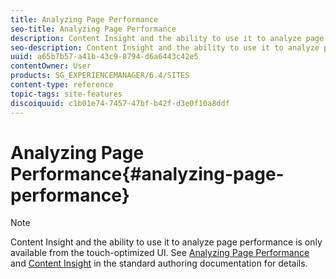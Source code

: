 ```yaml
---
title: Analyzing Page Performance
seo-title: Analyzing Page Performance
description: Content Insight and the ability to use it to analyze page performance is only available from the touch-optimized UI.
seo-description: Content Insight and the ability to use it to analyze page performance is only available from the touch-optimized UI.
uuid: a65b7b57-a41b-43c9-8794-d6a6443c42e5
contentOwner: User
products: SG_EXPERIENCEMANAGER/6.4/SITES
content-type: reference
topic-tags: site-features
discoiquuid: c1b01e74-7457-47bf-b42f-d3e0f10a8ddf
---
```


# Analyzing Page Performance{#analyzing-page-performance}

>[!NOTE]
>
>Content Insight and the ability to use it to analyze page performance is only available from the touch-optimized UI. See [Analyzing Page Performance](../../../sites/authoring/using/ci-analyze.md) and [Content Insight](../../../sites/authoring/using/content-insights.md) in the standard authoring documentation for details.

